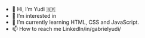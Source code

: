 - 👋 Hi, I’m Yudi 🇧🇷
- 👀 I’m interested in 
- 🌱 I’m currently learning HTML, CSS and JavaScript.
- 📫 How to reach me LinkedIn/in/gabrielyudi/

<!---
yudistation/yudistation is a ✨ special ✨ repository because its `README.md` (this file) appears on your GitHub profile.
You can click the Preview link to take a look at your changes.
--->
